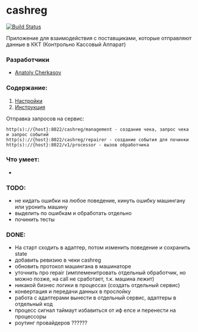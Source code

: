 # cashreg


[![Build Status](http://ci.rbkmoney.com/buildStatus/icon?job=rbkmoney_private/cashreg/master)](http://ci.rbkmoney.com/job/rbkmoney_private/job/cashreg/job/master/)


Приложение для взаимодействия с поставщиками, которые отправляют данные в ККТ (Контрольно Кассовый Аппарат)

### Разработчики

- [Anatoly Cherkasov](https://github.com/avcherkasov)


### Содержание:

1. [Настройки](docs/settings.md)
1. [Инструкция](docs/manual/)


Отправка запросов на сервис:

```
http(s)://{host}:8022/cashreg/management - создание чека, запрос чека и запрос событий
http(s)://{host}:8022/cashreg/repairer - создание события для починки
http(s)://{host}:8022/v1/processor - вызов обработчика 
```


### Что умеет:

- 


### TODO:
- не кидать ошибки на любое поведение, кинуть ошибку машингану или уронить машину
- выделить по ошибкам и обработать отдельно
- починить тесты


### DONE:
- На старт сходить в адаптер, потом изменить поведение и сохранить state
- добавить ревизию в чеки cashreg
- обновить протокол машингана в машинаторе
- уточнить про repair (имплеменитровать отдельный обработчик, но можно позже, на call не сработает, т.к. машина лежит)
- никакой бизнес логики в процессах (создать отдельный сервис)
- конвертация и передачи данных в прослойку
- работа с адаптерами вынести в отдельный сервис, адаптеры в отдельный код
- процесс сигнал таймаут избавиться от иф елсе и перенести на процессоры
- роутинг провайдеров ??????